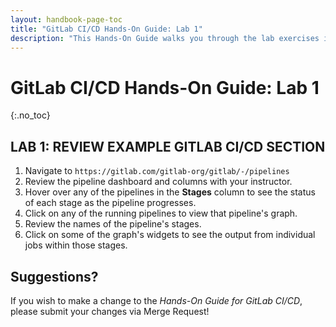```yaml
---
layout: handbook-page-toc
title: "GitLab CI/CD Hands-On Guide: Lab 1"
description: "This Hands-On Guide walks you through the lab exercises in the GitLab CI/CD course."
---
```

# GitLab CI/CD Hands-On Guide: Lab 1
{:.no_toc}

## LAB 1: REVIEW EXAMPLE GITLAB CI/CD SECTION

1. Navigate to `https://gitlab.com/gitlab-org/gitlab/-/pipelines`
1. Review the pipeline dashboard and columns with your instructor.
1. Hover over any of the pipelines in the **Stages** column to see the status of each stage as the pipeline progresses.
1. Click on any of the running pipelines to view that pipeline's graph.
1. Review the names of the pipeline's stages.
1. Click on some of the graph's widgets to see the output from individual jobs within those stages.

## Suggestions?

If you wish to make a change to the *Hands-On Guide for GitLab CI/CD*, please submit your changes via Merge Request!